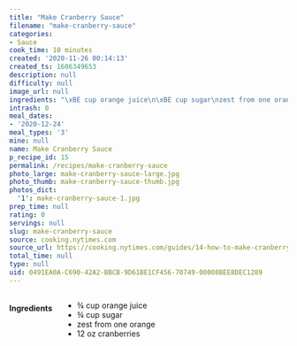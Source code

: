 ```yaml
---
title: "Make Cranberry Sauce"
filename: "make-cranberry-sauce"
categories:
- Sauce
cook_time: 10 minutes
created: '2020-11-26 00:14:13'
created_ts: 1606349653
description: null
difficulty: null
image_url: null
ingredients: "\xBE cup orange juice\n\xBE cup sugar\nzest from one orange\n12 oz cranberries"
intrash: 0
meal_dates:
- '2020-12-24'
meal_types: '3'
mine: null
name: Make Cranberry Sauce
p_recipe_id: 15
permalink: /recipes/make-cranberry-sauce
photo_large: make-cranberry-sauce-large.jpg
photo_thumb: make-cranberry-sauce-thumb.jpg
photos_dict:
  '1': make-cranberry-sauce-1.jpg
prep_time: null
rating: 0
servings: null
slug: make-cranberry-sauce
source: cooking.nytimes.com
source_url: https://cooking.nytimes.com/guides/14-how-to-make-cranberry-sauce?ds_c=71700000052595478&gclid=Cj0KCQiAwf39BRCCARIsALXWETyGJqyTFV506BO8d_J60AukhEd6-pLcLox8wlYWqO_cdHgXKbmsmzUaAuQ7EALw_wcB&gclsrc=aw.ds
total_time: null
type: null
uid: 0491EA0A-C690-42A2-BBCB-9D61BE1CF456-70749-00008BEE8DEC1289
---
```

<div class="large-8 medium-7 columns" id="writeup">	</div><!-- #writeup -->
</div><!-- #row-one -->
<div class="row" id="row-two">	<div class="medium-4 small-5 columns" id="ingredients"><h4>Ingredients</h4><div class="box box-ingredients content"><ul>
<li>¾ cup orange juice</li>
<li>¾ cup sugar</li>
<li>zest from one orange</li>
<li>12 oz cranberries</li>
</ul>
</div>	</div>	<div class="medium-6 small-7 columns" id="directions">	</div>